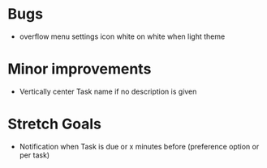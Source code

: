 # Bugs

* overflow menu settings icon white on white when light theme

# Minor improvements

* Vertically center Task name if no description is given

# Stretch Goals

* Notification when Task is due or x minutes before (preference option or per task)
